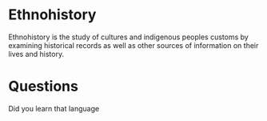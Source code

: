 # Ethnohistory

Ethnohistory is the study of cultures and indigenous peoples customs by examining historical records as well as other sources of information on their lives and history.

# Questions

Did you learn that language
